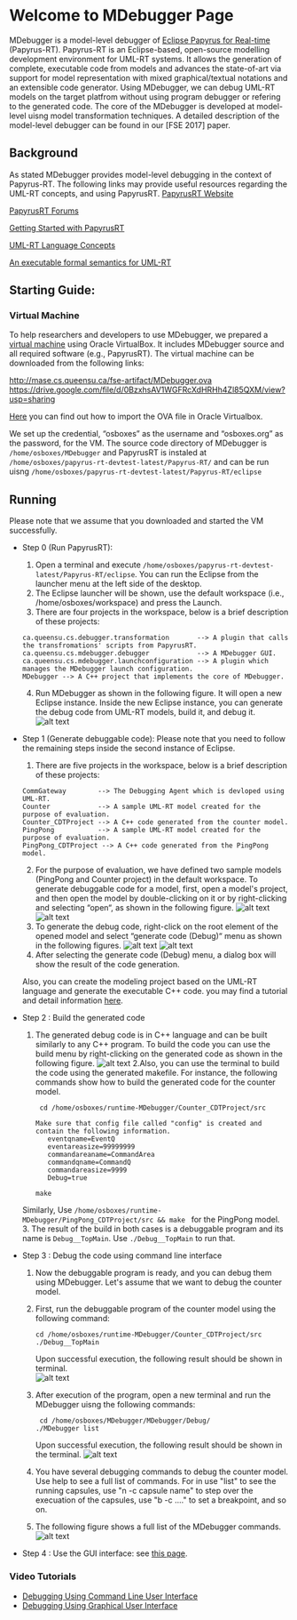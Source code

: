 # Welcome to MDebugger Page
MDebugger is a model-level debugger of [Eclipse Papyrus for Real-time](https://eclipse.org/papyrus-rt/) (Papyrus-RT). Papyrus-RT is an Eclipse-based, open-source modelling development environment for UML-RT systems. It allows the generation of complete, executable code from models and advances the state-of-art via support for model representation with mixed graphical/textual notations and an extensible code generator. Using MDebugger, we can debug UML-RT models on the target platfrom without using program debugger or refering to the generated code. The core of the MDebugger is developed at model-level uisng model transformation techniques. A detailed description of the model-level debugger can be found in our [FSE 2017] paper.


## Background
As stated MDebugger provides model-level debugging in the context of Papyrus-RT. The following links may provide useful resources regarding the UML-RT concepts, and using PapyrusRT.
[PapyrusRT Website](https://eclipse.org/papyrus-rt/)

[PapyrusRT Forums](https://www.eclipse.org/forums/index.php/f/314/)

[Getting Started with PapyrusRT](https://wiki.eclipse.org/Papyrus-RT/User/User_Guide/Getting_Started)

[UML-RT Language Concepts](https://pdfs.semanticscholar.org/7fae/fac63155a404e431c97201f89fc8c37a7d62.pdf)

[An executable formal semantics for UML-RT](https://link.springer.com/article/10.1007/s10270-014-0399-z)



## Starting Guide:
### Virtual Machine

To help researchers and developers to use MDebugger, we prepared a [virtual machine](http://mase.cs.queensu.ca/fse-artifact/MDebugger.ova) using Oracle VirtualBox. It includes MDebugger source  and all required software (e.g., PapyrusRT). The virtual machine can be downloaded from the following links:

http://mase.cs.queensu.ca/fse-artifact/MDebugger.ova
https://drive.google.com/file/d/0BzxhsAV1WGFRcXdHRHh4Zl85QXM/view?usp=sharing

[Here](https://www.youtube.com/watch?v=ZCfRtQ7-bh8 ) you can find out how to import the OVA file in Oracle Virtualbox. 


We set up the credential, “osboxes” as the username and “osboxes.org” as the password, for the VM. The source code directory of MDebugger is ```/home/osboxes/MDebugger``` and PapyrusRT is instaled at ```/home/osboxes/papyrus-rt-devtest-latest/Papyrus-RT/``` and can be run uisng ```/home/osboxes/papyrus-rt-devtest-latest/Papyrus-RT/eclipse```


## Running
Please note that we assume that you downloaded and started the VM successfully.
- Step 0 (Run PapyrusRT):
    1. Open a terminal and execute  ```/home/osboxes/papyrus-rt-devtest-latest/Papyrus-RT/eclipse```.  You can run the Eclipse from the launcher menu at the left side of the desktop.
    2. The Eclipse launcher will be shown, use the default workspace (i.e., /home/osboxes/workspace) and press the Launch.
    3. There are four projects in the workspace, below is a brief description of these projects: 
    ```
    ca.queensu.cs.debugger.transformation       --> A plugin that calls the transfromations' scripts from PapyrusRT.
    ca.queensu.cs.mdebugger.debugger            --> A MDebugger GUI.
    ca.queensu.cs.mdebugger.launchconfiguration --> A plugin which manages the MDebugger launch configuration.
    MDebugger --> A C++ project that implements the core of MDebugger. 
    ```
    4. Run MDebugger as shown in the following figure. It will open a new Eclipse instance. Inside the new Eclipse instance, you can generate the debug code from UML-RT models, build it, and debug it. 
     ![alt text](screenshots/run-eclipse.png)
    

- Step 1  (Generate debuggable code):
Please note that you need to follow the remaining steps inside the second instance of Eclipse. 
    1. There are five projects in the workspace, below is a brief description of these projects: 
    ```
    CommGateway        --> The Debugging Agent which is devloped using UML-RT.
    Counter            --> A sample UML-RT model created for the purpose of evaluation.
    Counter_CDTProject --> A C++ code generated from the counter model.
    PingPong           --> A sample UML-RT model created for the purpose of evaluation.
    PingPong_CDTProject --> A C++ code generated from the PingPong model.
    ```
    2. For the purpose of evaluation, we have defined two sample models (PingPong and Counter project) in the default workspace. To generate debuggable code for a model, first, open a model's project, and then open the model by double-clicking on it or by right-clicking and selecting “open“,  as shown in the following figure. 
    ![alt text](screenshots/project-model-pointer.png)
    ![alt text](screenshots/open-model.png)
    2. To generate the debug code, right-click on the root element of the opened model and select “generate code (Debug)“ menu as shown in the following figures.
    ![alt text](screenshots/model-root-element.png)
    ![alt text](screenshots/generate-debug-code.png)
    3. After selecting the generate code (Debug) menu, a dialog box will show the result of the code generation.  
    
    Also, you can create the modeling project based on the UML-RT language and generate the executable C++ code. you may find a tutorial and detail information [here](https://wiki.eclipse.org/Papyrus-RT/User/User_Guide/Getting_Started).  


- Step 2 : Build the generated code
    1. The generated debug code is in C++ language and can be built similarly to any C++ program. To build the code you can use the build menu by right-clicking on the generated code as shown in the following figure.
    ![alt text](screenshots/build-code.png) 
    2.Also, you can use the terminal to build the code using the generated makefile. For instance, the following commands show how to build the generated code for the counter model.
        
         ``` cd /home/osboxes/runtime-MDebugger/Counter_CDTProject/src```
         ``` 
        Make sure that config file called "config" is created and contain the following information.
            eventqname=EventQ
            eventareasize=99999999
            commandareaname=CommandArea
            commandqname=CommandQ
            commandareasize=9999
            Debug=true
         ```
         ```make```
         
    Similarly, Use  ```/home/osboxes/runtime-MDebugger/PingPong_CDTProject/src && make ``` for the PingPong model.
    3. The result of the build in both cases is a debuggable program and its name is ```Debug__TopMain```. Use ```./Debug__TopMain``` to run that.

- Step 3 : Debug the code using command line interface
    1. Now the debuggable program is ready, and you can debug them using MDebugger. Let's assume that we want to debug the counter model.
    2. First, run the debuggable program of the counter model using the following command:
    
         ```
         cd /home/osboxes/runtime-MDebugger/Counter_CDTProject/src
         ./Debug__TopMain
         ```
          Upon successful execution, the following result should be shown in terminal.  
            ![alt text](screenshots/run-debuggable.png)
     3. After execution of the program, open a new terminal and run the MDebugger uisng the following commands:
         ```
          cd /home/osboxes/MDebugger/MDebugger/Debug/
         ./MDebugger list
         
         ```
         Upon successful execution, the following result should be shown in the terminal. 
          ![alt text](screenshots/MDebugger-list.png)
     4. You have several debugging commands to debug the counter model. Use help to see a full list of commands. 
        For in use "list" to see the running capsules, 
                    use "n -c capsule name" to step over the execuation of the capsules,
                    use "b -c ...." to set a breakpoint,
                    and so on. 
     5. The following figure shows a full list of the MDebugger commands.
        ![alt text](screenshots/MDebugger-Commands.png)         
- Step 4 : Use the GUI interface: see [this page](https://github.com/moji1/MDebugger/tree/master/MDebugger-Eclipse-GUI).

### Video Tutorials
- [Debugging Using Command Line User Interface](https://youtu.be/UJ4BYSOrTOQ)
- [Debugging Using Graphical User Interface](https://youtu.be/PvPbV5QkQ9Y)
<!-- .### Evaluation Scenarios
### Developer Guide
### Other Resources
### Support or Contact--!>

